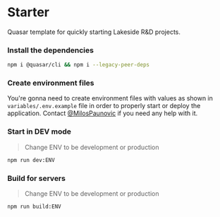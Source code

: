 # Starter

Quasar template for quickly starting Lakeside R&D projects.

### Install the dependencies

```bash
npm i @quasar/cli && npm i --legacy-peer-deps
```

### Create environment files

You're gonna need to create environment files with values as shown in `variables/.env.example` file in order to properly start or deploy the application. Contact [@MilosPaunovic](https://github.com/MilosPaunovic) if you need any help with it.

### Start in DEV mode

>  Change ENV to be development or production

```bash
npm run dev:ENV
```

### Build for servers

>  Change ENV to be development or production

```bash
npm run build:ENV
```
